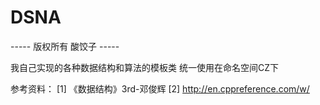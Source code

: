 # DSNA

----- 版权所有 酸饺子 -----

我自己实现的各种数据结构和算法的模板类
统一使用在命名空间CZ下

参考资料：
[1] 《数据结构》3rd-邓俊辉
[2] http://en.cppreference.com/w/
